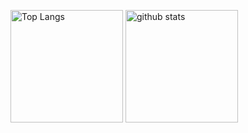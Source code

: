 <p align="left">
  <img alt="Top Langs" height="180px" src="https://github-readme-stats.vercel.app/api/top-langs/?username=0r4nd&layout=compact&count_private=true&show_icons=true&show_icons=true&theme=tokyonight" />
  <img alt="github stats" height="180px" src="https://github-readme-stats.vercel.app/api?username=0r4nd&count_private=true&show_icons=true&show_icons=true&theme=tokyonight" />
</p>

<!--
**0r4nd/0r4nd** is a ✨ _special_ ✨ repository because its `README.md` (this file) appears on your GitHub profile.
-->
